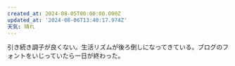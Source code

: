 ```yaml
---
created_at: 2024-08-05T00:00:00.000Z
updated_at: '2024-08-06T13:40:17.974Z'
天気: 晴れ
---
```


引き続き調子が良くない。生活リズムが後ろ倒しになってきている。ブログのフォントをいじっていたら一日が終わった。
